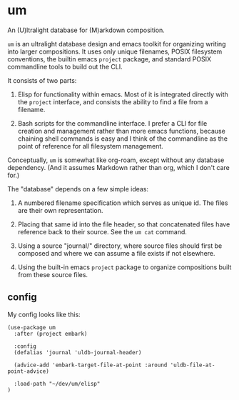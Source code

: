 # um

An (U)ltralight database for (M)arkdown composition.

`um` is an ultralight database design and emacs toolkit for organizing writing into larger compositions. It uses only unique filenames, POSIX filesystem conventions, the builtin emacs `project` package, and standard POSIX commandline tools to build out the CLI.

It consists of two parts:

1. Elisp for functionality within emacs. Most of it is integrated directly with the `project` interface, and consists the ability to find a file from a filename.

2. Bash scripts for the commandline interface. I prefer a CLI for file creation and management rather than more emacs functions, because chaining shell commands is easy and I think of the commandline as the point of reference for all filesystem management.

Conceptually, `um` is somewhat like org-roam, except without any database dependency. (And it assumes Markdown rather than org, which I don't care for.)

The "database" depends on a few simple ideas:

1. A numbered filename specification which serves as unique id. The files are their own representation.

2. Placing that same id into the file header, so that concatenated files have reference back to their source. See the `um cat` command.

3. Using a source "journal/" directory, where source files should first be composed and where we can assume a file exists if not elsewhere.

4. Using the built-in emacs `project` package to organize compositions built from these source files.

## config

My config looks like this:

```elisp
(use-package um
  :after (project embark)

  :config
  (defalias 'journal 'uldb-journal-header)

  (advice-add 'embark-target-file-at-point :around 'uldb-file-at-point-advice)

  :load-path "~/dev/um/elisp"
)
```
